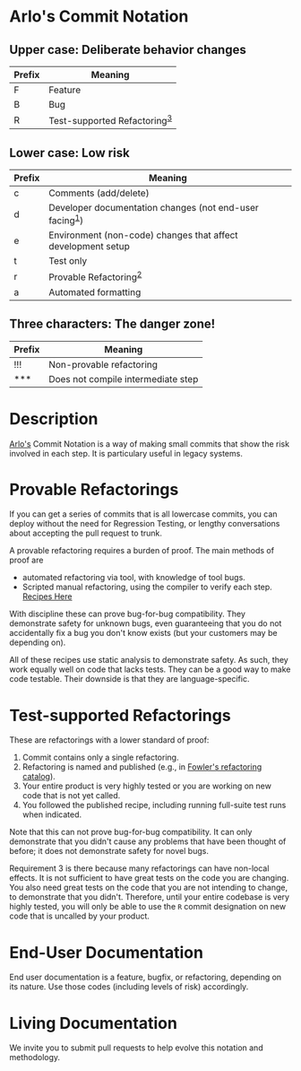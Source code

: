 # Arlo's Commit Notation

## Upper case: Deliberate behavior changes

| Prefix  | Meaning                                                   |
| ------- | --------------------------------------------------------- |
| F       | Feature                                                   |
| B       | Bug                                                       |
| R       | Test-supported Refactoring<sup>[3]</sup>                      |

## Lower case: Low risk

| Prefix  | Meaning                                                      |
| ------- | ------------------------------------------------------------ |
| c       | Comments (add/delete)                                        |
| d       | Developer documentation changes (not end-user facing<sup>[1]</sup>)        |
| e       | Environment (non-code) changes that affect development setup |
| t       | Test only                                                    |
| r       | Provable Refactoring<sup>[2]</sup>                 |
| a       | Automated formatting                                         |

## Three characters: The danger zone!

| Prefix  | Meaning                                                   |
| ------- | --------------------------------------------------------- |
| !!!     | Non-provable refactoring                                  |
| ***     | Does not compile intermediate step                        |

# Description

[Arlo's](https://twitter.com/arlobelshee) Commit Notation is a way of making small commits that show the risk involved in each step. It is particulary useful in legacy systems. 

# Provable Refactorings
[2]:#provable-refactorings

If you can get a series of commits that is all lowercase commits, you can deploy without the need for Regression Testing, or lengthy conversations about accepting the pull request to trunk.

A provable refactoring requires a burden of proof. The main methods of proof are
* automated refactoring via tool, with knowledge of tool bugs.
* Scripted manual refactoring, using the compiler to verify each step. [Recipes Here](https://github.com/InnovatingTeams/provable-refactorings)

With discipline these can prove bug-for-bug compatibility. They demonstrate safety for unknown bugs, even guaranteeing that you do not accidentally fix a bug you don't know exists (but your customers may be depending on).

All of these recipes use static analysis to demonstrate safety. As such, they work equally well on code that lacks tests. They can be a good way to make code testable. Their downside is that they are language-specific.

# Test-supported Refactorings
[3]:#test-supported-refactorings

These are refactorings with a lower standard of proof:
1. Commit contains only a single refactoring.
2. Refactoring is named and published (e.g., in [Fowler's refactoring catalog](https://refactoring.com/catalog/)).
3. Your entire product is very highly tested or you are working on new code that is not yet called.
4. You followed the published recipe, including running full-suite test runs when indicated.

Note that this can not prove bug-for-bug compatibility. It can only demonstrate that you didn't cause any problems that have been thought of before; it does not demonstrate safety for novel bugs.

Requirement 3 is there because many refactorings can have non-local effects. It is not sufficient to have great tests on the code you are changing. You also need great tests on the code that you are not intending to change, to demonstrate that you didn't. Therefore, until your entire codebase is very highly tested, you will only be able to use the `R` commit designation on new code that is uncalled by your product.

# End-User Documentation
[1]:#end-user-documentation

End user documentation is a feature, bugfix, or refactoring, depending on its nature. Use those codes (including levels of risk) accordingly.

# Living Documentation

We invite you to submit pull requests to help evolve this notation and methodology.
